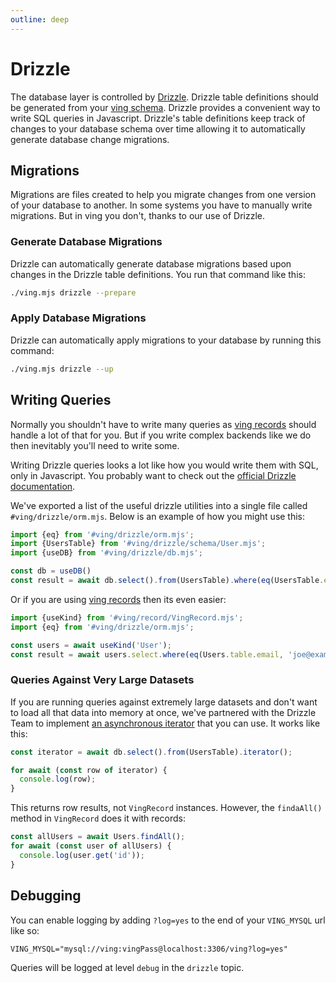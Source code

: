 ```yaml
---
outline: deep
---
```

# Drizzle
The database layer is controlled by [Drizzle](https://github.com/drizzle-team/drizzle-orm). Drizzle table definitions should be generated from your [ving schema](ving-schema). Drizzle provides a convenient way to write SQL queries in Javascript. Drizzle's table definitions keep track of changes to your database schema over time allowing it to automatically generate database change migrations.

## Migrations
Migrations are files created to help you migrate changes from one version of your database to another. In some systems you have to manually write migrations. But in ving you don't, thanks to our use of Drizzle.

### Generate Database Migrations

Drizzle can automatically generate database migrations based upon changes in the Drizzle table definitions. You run that command like this:

```bash
./ving.mjs drizzle --prepare
```

### Apply Database Migrations 

Drizzle can automatically apply migrations to your database by running this command:

```bash
./ving.mjs drizzle --up
```

## Writing Queries
Normally you shouldn't have to write many queries as [ving records](ving-record) should handle a lot of that for you. But if you write complex backends like we do then inevitably you'll need to write some.

Writing Drizzle queries looks a lot like how you would write them with SQL, only in Javascript. You probably want to check out the [official Drizzle documentation](https://orm.drizzle.team/docs/overview).

We've exported a list of the useful drizzle utilities into a single file called `#ving/drizzle/orm.mjs`. Below is an example of how you might use this:

```js
import {eq} from '#ving/drizzle/orm.mjs';
import {UsersTable} from '#ving/drizzle/schema/User.mjs';
import {useDB} from '#ving/drizzle/db.mjs';

const db = useDB()
const result = await db.select().from(UsersTable).where(eq(UsersTable.email, 'joe@example.com'));
```

Or if you are using [ving records](ving-record) then its even easier:

```js
import {useKind} from '#ving/record/VingRecord.mjs';
import {eq} from '#ving/drizzle/orm.mjs';

const users = await useKind('User');
const result = await users.select.where(eq(Users.table.email, 'joe@example.com'));
```

### Queries Against Very Large Datasets
If you are running queries against extremely large datasets and don't want to load all that data into memory at once, we've partnered with the Drizzle Team to implement [an asynchronous iterator](https://orm.drizzle.team/docs/select#iterator) that you can use. It works like this:

```js
const iterator = await db.select().from(UsersTable).iterator();

for await (const row of iterator) {
  console.log(row);
}
```
This returns row results, not `VingRecord` instances. However, the `findaAll()` method in `VingRecord` does it with records:

```js
const allUsers = await Users.findAll();
for await (const user of allUsers) {
  console.log(user.get('id'));
}
```

## Debugging
You can enable logging by adding `?log=yes` to the end of your `VING_MYSQL` url like so:

```
VING_MYSQL="mysql://ving:vingPass@localhost:3306/ving?log=yes"
```

Queries will be logged at level `debug` in the `drizzle` topic.